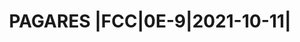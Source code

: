 ---
layout: asset
title: PAGARES |FCC|0E-9|2021-10-11|                               
isin: XS2366189863
---